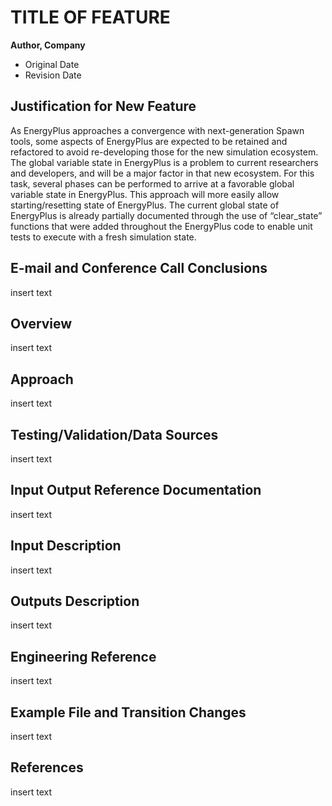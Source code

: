 TITLE OF FEATURE
================

**Author, Company**

 - Original Date
 - Revision Date
 

## Justification for New Feature ##

As EnergyPlus approaches a convergence with next-generation Spawn tools, some aspects of EnergyPlus are expected to be retained and refactored to avoid re-developing those for the new simulation ecosystem. The global variable state in EnergyPlus is a problem to current researchers and developers, and will be a major factor in that new ecosystem. For this task, several phases can be performed to arrive at a favorable global variable state in EnergyPlus. This approach will more easily allow starting/resetting state of EnergyPlus. The current global state of EnergyPlus is already partially documented through the use of “clear_state” functions that were added throughout the EnergyPlus code to enable unit tests to execute with a fresh simulation state.

## E-mail and  Conference Call Conclusions ##

insert text

## Overview ##

insert text

## Approach ##

insert text

## Testing/Validation/Data Sources ##

insert text

## Input Output Reference Documentation ##

insert text

## Input Description ##

insert text

## Outputs Description ##

insert text

## Engineering Reference ##

insert text

## Example File and Transition Changes ##

insert text

## References ##

insert text



